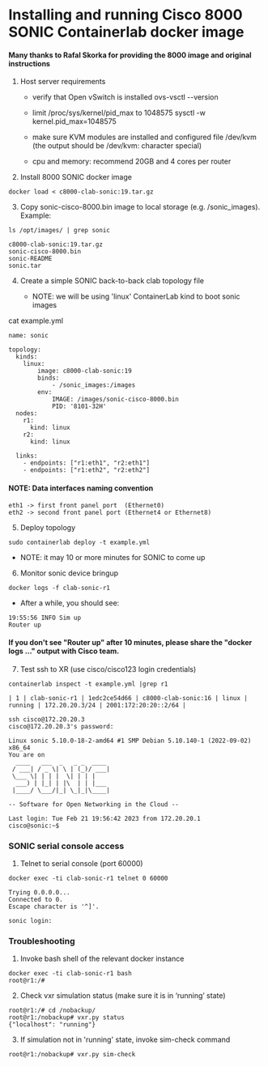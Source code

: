 Installing and running Cisco 8000 SONIC Containerlab docker image
=================================================================

#### Many thanks to Rafal Skorka for providing the 8000 image and original instructions

1. Host server requirements

   - verify that Open vSwitch is installed
     ovs-vsctl --version

   - limit /proc/sys/kernel/pid_max to 1048575
     sysctl -w kernel.pid_max=1048575

   - make sure KVM modules are installed and configured
     file /dev/kvm (the output should be /dev/kvm: character special)

   - cpu and memory: recommend 20GB and 4 cores per router

2. Install 8000 SONIC docker image
```   
docker load < c8000-clab-sonic:19.tar.gz
```

3. Copy sonic-cisco-8000.bin image to local storage (e.g. /sonic_images). Example:
```
ls /opt/images/ | grep sonic

c8000-clab-sonic:19.tar.gz
sonic-cisco-8000.bin
sonic-README
sonic.tar
```

4. Create a simple SONIC back-to-back clab topology file

    - NOTE: we will be using 'linux' ContainerLab kind to boot sonic images

cat example.yml
```
name: sonic

topology:
  kinds:
    linux:
        image: c8000-clab-sonic:19
        binds: 
            - /sonic_images:/images
        env:
            IMAGE: /images/sonic-cisco-8000.bin
            PID: '8101-32H'
  nodes:
    r1:
      kind: linux
    r2:
      kind: linux

  links:
    - endpoints: ["r1:eth1", "r2:eth1"]
    - endpoints: ["r1:eth2", "r2:eth2"]
```

#### NOTE: Data interfaces naming convention 
```
eth1 -> first front panel port  (Ethernet0)
eth2 -> second front panel port (Ethernet4 or Ethernet8)
```

5. Deploy topology
```
sudo containerlab deploy -t example.yml
```
   - NOTE: it may 10 or more minutes for SONIC to come up

6. Monitor sonic device bringup
```
docker logs -f clab-sonic-r1 
```
   - After a while, you should see:
```
19:55:56 INFO Sim up
Router up
```
#### If you don't see "Router up" after 10 minutes, please share the "docker logs ..." output with Cisco team.

7. Test ssh to XR (use cisco/cisco123 login credentials)
```
containerlab inspect -t example.yml |grep r1
```
```
| 1 | clab-sonic-r1 | 1edc2ce54d66 | c8000-clab-sonic:16 | linux | running | 172.20.20.3/24 | 2001:172:20:20::2/64 |
```
```
ssh cisco@172.20.20.3
cisco@172.20.20.3's password: 

Linux sonic 5.10.0-18-2-amd64 #1 SMP Debian 5.10.140-1 (2022-09-02) x86_64
You are on
  ____   ___  _   _ _  ____
 / ___| / _ \| \ | (_)/ ___|
 \___ \| | | |  \| | | |
  ___) | |_| | |\  | | |___
 |____/ \___/|_| \_|_|\____|

-- Software for Open Networking in the Cloud --

Last login: Tue Feb 21 19:56:42 2023 from 172.20.20.1
cisco@sonic:~$ 
```

### SONIC serial console access

1. Telnet to serial console (port 60000)
```
docker exec -ti clab-sonic-r1 telnet 0 60000

Trying 0.0.0.0...
Connected to 0.
Escape character is '^]'.

sonic login: 
```
### Troubleshooting

1. Invoke bash shell of the relevant docker instance
```
docker exec -ti clab-sonic-r1 bash
root@r1:/#
```
2. Check vxr simulation status (make sure it is in ‘running’ state)
```
root@r1:/# cd /nobackup/
root@r1:/nobackup# vxr.py status
{"localhost": "running"}
```
3. If simulation not in 'running' state, invoke sim-check command
```
root@r1:/nobackup# vxr.py sim-check
```